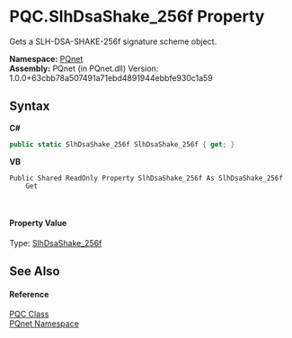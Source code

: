 # PQC.SlhDsaShake_256f Property 
 

Gets a SLH-DSA-SHAKE-256f signature scheme object.

**Namespace:**&nbsp;<a href="fc4f881f-e121-9cf0-ed49-65bf6b5a005d">PQnet</a><br />**Assembly:**&nbsp;PQnet (in PQnet.dll) Version: 1.0.0+63cbb78a507491a71ebd4891944ebbfe930c1a59

## Syntax

**C#**<br />
``` C#
public static SlhDsaShake_256f SlhDsaShake_256f { get; }
```

**VB**<br />
``` VB
Public Shared ReadOnly Property SlhDsaShake_256f As SlhDsaShake_256f
	Get
```

<br />

#### Property Value
Type: <a href="0da939c6-843b-edd7-e3cb-975c85d78296">SlhDsaShake_256f</a>

## See Also


#### Reference
<a href="80837ae2-f212-0d05-93e2-94dabbb73c7f">PQC Class</a><br /><a href="fc4f881f-e121-9cf0-ed49-65bf6b5a005d">PQnet Namespace</a><br />